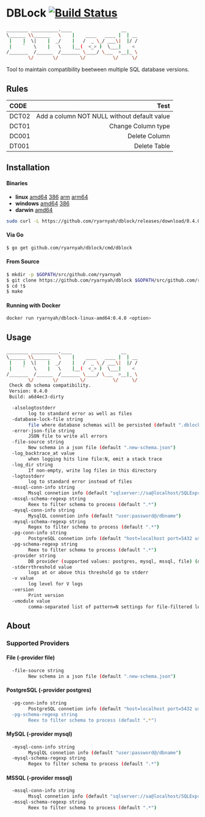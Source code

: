 # DBLock [![Build Status](https://github.com/ryarnyah/dblock/actions/workflows/build.yml/badge.svg)](https://github.com/ryarnyah/dblock/)

```bash
________ __________.____                  __
\______ \\______   \    |    ____   ____ |  | __
 |    |  \|    |  _/    |   /  _ \_/ ___\|  |/ /
 |    `   \    |   \    |__(  <_> )  \___|    <
/_______  /______  /_______ \____/ \___  >__|_ \
        \/       \/        \/          \/     \/
```

Tool to maintain compatibility beetween multiple SQL database versions.

## Rules
| CODE          | Test                                         |
| :------------ | -------------------------------------------: |
| DCT02         | Add a column NOT NULL without default value  |
| DCT01         | Change Column type                           |
| DC001         | Delete Column                                |
| DT001         | Delete Table                                 |


## Installation

#### Binaries

- **linux** [amd64](https://github.com/ryarnyah/dblock/releases/download/0.4.0/dblock-linux-amd64) [386](https://github.com/ryarnyah/dblock/releases/download/0.4.0/dblock-linux-386) [arm](https://github.com/ryarnyah/dblock/releases/download/0.4.0/dblock-linux-arm) [arm64](https://github.com/ryarnyah/dblock/releases/download/0.4.0/dblock-linux-arm64)
- **windows** [amd64](https://github.com/ryarnyah/dblock/releases/download/0.4.0/dblock-windows-amd64) [386](https://github.com/ryarnyah/dblock/releases/download/0.4.0/dblock-windows-386)
- **darwin** [amd64](https://github.com/ryarnyah/dblock/releases/download/0.4.0/dblock-darwin-amd64)

```bash
sudo curl -L https://github.com/ryarnyah/dblock/releases/download/0.4.0/dblock-linux-amd64 -o /usr/local/bin/dblock && sudo chmod +x /usr/local/bin/dblock
```

#### Via Go

```bash
$ go get github.com/ryarnyah/dblock/cmd/dblock
```

#### From Source

```bash
$ mkdir -p $GOPATH/src/github.com/ryarnyah
$ git clone https://github.com/ryarnyah/dblock $GOPATH/src/github.com/ryarnyah/dblock
$ cd !$
$ make
```

#### Running with Docker
```bash
docker run ryarnyah/dblock-linux-amd64:0.4.0 <option>
```

## Usage

```bash
________ __________.____                  __
\______ \\______   \    |    ____   ____ |  | __
 |    |  \|    |  _/    |   /  _ \_/ ___\|  |/ /
 |    `   \    |   \    |__(  <_> )  \___|    <
/_______  /______  /_______ \____/ \___  >__|_ \
        \/       \/        \/          \/     \/
 Check db schema compatibility.
 Version: 0.4.0
 Build: a6d4ec3-dirty

  -alsologtostderr
        log to standard error as well as files
  -database-lock-file string
        file where database schemas will be persisted (default ".dblock.lock")
  -error-json-file string
        JSON file to write all errors
  -file-source string
        New schema in a json file (default ".new-schema.json")
  -log_backtrace_at value
        when logging hits line file:N, emit a stack trace
  -log_dir string
        If non-empty, write log files in this directory
  -logtostderr
        log to standard error instead of files
  -mssql-conn-info string
        Mssql connetion info (default "sqlserver://sa@localhost/SQLExpress?database=master&connection+timeout=30")
  -mssql-schema-regexp string
        Reex to filter schema to process (default ".*")
  -mysql-conn-info string
        MysqlQL connetion info (default "user:password@/dbname")
  -mysql-schema-regexp string
        Regex to filter schema to process (default ".*")
  -pg-conn-info string
        PostgreSQL connetion info (default "host=localhost port=5432 user=postgres dbname=postgres sslmode=disable password=postgres")
  -pg-schema-regexp string
        Reex to filter schema to process (default ".*")
  -provider string
        DB provider (supported values: postgres, mysql, mssql, file) (default "postgres")
  -stderrthreshold value
        logs at or above this threshold go to stderr
  -v value
        log level for V logs
  -version
        Print version
  -vmodule value
        comma-separated list of pattern=N settings for file-filtered logging
```

## About

### Supported Providers

#### File (-provider file)
```bash
  -file-source string
        New schema in a json file (default ".new-schema.json")
```

#### PostgreSQL (-provider postgres)
```bash
  -pg-conn-info string
        PostgreSQL connetion info (default "host=localhost port=5432 user=postgres dbname=postgres sslmo
  -pg-schema-regexp string
        Reex to filter schema to process (default ".*")
```

#### MySQL (-provider mysql)
```bash
  -mysql-conn-info string
        MysqlQL connetion info (default "user:password@/dbname")
  -mysql-schema-regexp string
        Regex to filter schema to process (default ".*")
```

#### MSSQL (-provider mssql)
```bash
  -mssql-conn-info string
        Mssql connetion info (default "sqlserver://sa@localhost/SQLExpress?database=master&connection+timeout=30")
  -mssql-schema-regexp string
        Reex to filter schema to process (default ".*")
```
